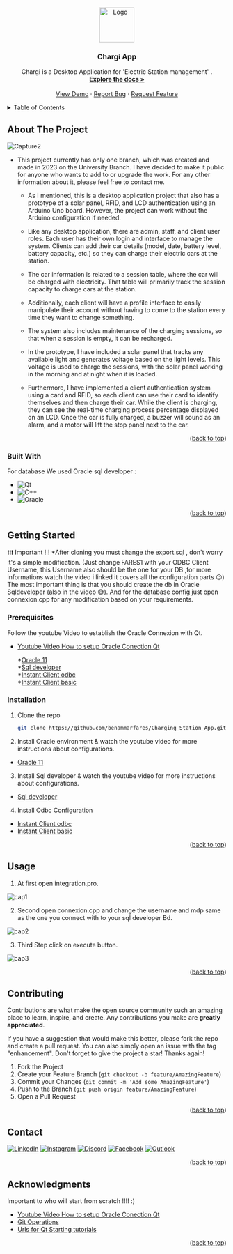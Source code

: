 
<a  align="center" name="readme-top"></a>

<!-- PROJECT LOGO -->
<br />
<div align="center">
    <img src="https://github.com/benammarfares/Charging_Station_App/assets/99650831/5b4d9eb4-6c07-4305-9dc5-c76b6e5dadec" alt="Logo" width="80" height="80">


  <h3 align="center">Chargi App</h3>

  <p align="center">
      Chargi is a Desktop Application for 'Electric Station management' .
    <br />
    <a href="https://github.com/benammarfares/Charging_Station_App"><strong>Explore the docs »</strong></a>
    <br />
    <br />
    <a href="https://github.com/benammarfares/Charging_Station_App">View Demo</a>
    ·
    <a href="https://github.com/benammarfares/Charging_Station_App/issues/new?labels=bug&template=bug-report---.md">Report Bug</a>
    ·
    <a href="https://github.com/benammarfares/Charging_Station_App/issues/new?labels=enhancement&template=feature-request---.md">Request Feature</a>
  </p>
</div>



<!-- TABLE OF CONTENTS -->
<details>
  <summary>Table of Contents</summary>
  <ol>
    <li>
      <a href="#about-the-project">About The Project</a>
      <ul>
        <li><a href="#built-with">Built With</a></li>
      </ul>
    </li>
    <li>
      <a href="#getting-started">Getting Started</a>
      <ul>
        <li><a href="#prerequisites">Prerequisites</a></li>
        <li><a href="#installation">Installation</a></li>
      </ul>
    </li>
    <li><a href="#usage">Usage</a></li>
    <li><a href="#contributing">Contributing</a></li>
    <li><a href="#contact">Contact</a></li>
    <li><a href="#acknowledgments">Acknowledgments</a></li>
  </ol>
</details>



<!-- ABOUT THE PROJECT -->
## About The Project
![Capture2](https://github.com/benammarfares/Charging_Station_App/assets/99650831/07c6dd1b-c576-4431-9eff-ea8c70503374)
<br>
* This project currently has only one branch, which was created and made in 2023 on the University Branch. I have decided to make it public for anyone who wants to add to or upgrade the work. For any other information about it, please feel 
  free to contact me.

  * As I mentioned, this is a desktop application project that also has a prototype of a solar panel, RFID, and LCD authentication using an Arduino Uno board. However, the project can work without the Arduino configuration if needed.

  * Like any desktop application, there are admin, staff, and client user roles. Each user has their own login and interface to manage the system. Clients can add their car details (model, date, battery level, battery capacity, etc.) so they       can charge their electric cars at the station.

  * The car information is related to a session table, where the car will be charged with electricity. That table will primarily track the session capacity to charge cars at the station.

  * Additionally, each client will have a profile interface to easily manipulate their account without having to come to the station every time they want to change something.

  * The system also includes maintenance of the charging sessions, so that when a session is empty, it can be recharged.

  * In the prototype, I have included a solar panel that tracks any available light and generates voltage based on the light levels. This voltage is used to charge the sessions, with the solar panel working in the morning and at night when it 
    is loaded.

  * Furthermore, I have implemented a client authentication system using a card and RFID, so each client can use their card to identify themselves and then charge their car. While the client is charging, they can see the real-time charging 
    process percentage displayed on an LCD. Once the car is fully charged, a buzzer will sound as an alarm, and a motor will lift the stop panel next to the car.

    
<p align="right">(<a href="#readme-top">back to top</a>)</p>



### Built With

For database We used Oracle sql developer :<br>

* ![Qt](https://img.shields.io/badge/Qt-%23217346.svg?style=for-the-badge&logo=Qt&logoColor=white)
* ![C++](https://img.shields.io/badge/c++-%2300599C.svg?style=for-the-badge&logo=c%2B%2B&logoColor=white)
* ![Oracle](https://img.shields.io/badge/Oracle-F80000?style=for-the-badge&logo=oracle&logoColor=white)

<p align="right">(<a href="#readme-top">back to top</a>)</p>



<!-- GETTING STARTED -->
## Getting Started

❗❗❗ Important !!!
 *After cloning you must change the export.sql , don't worry it's a simple modification. (Just change FARES1 with your ODBC Client Username, this Username also should be the one for your DB ,for more informations watch the video i linked it covers all the configuration parts 😉)
The most important thing is that you should create the db in Oracle Sqldeveloper (also in the video 😅).
And for the database config just open connexion.cpp for any modification based on your requirements.
 

### Prerequisites

Follow the youtube Video to establish the Oracle Connexion with Qt.

* [Youtube Video How to setup Oracle Conection Qt](https://www.youtube.com/watch?v=E81Z5hCMCYg&t=1201s)

     *[Oracle 11](https://drive.google.com/file/d/12Vful6RhPNxS-lWOpdJFL1ozW5DmJmEC/view?usp=drive_link)<br>
     *[Sql developer](https://drive.google.com/file/d/1inQFrlNt02O20WLUKkXcipZpEiOygubH/view?usp=drive_link)<br>
     *[Instant Client odbc](https://drive.google.com/file/d/1abS1tQ0mxIGWu42R1-JL-oLfciTWCVHE/view?usp=drive_link)<br>
     *[Instant Client basic](https://drive.google.com/file/d/1Xw_kS7YtXPdF6kPMcE337L_jNwAwYFlb/view?usp=drive_link)<br>


### Installation

1. Clone the repo
   ```sh
   git clone https://github.com/benammarfares/Charging_Station_App.git
   ```
2. Install Oracle environment & watch the youtube video for more instructions about configurations.
 * [Oracle 11](https://drive.google.com/file/d/12Vful6RhPNxS-lWOpdJFL1ozW5DmJmEC/view?usp=drive_link)<br>
 
3. Install Sql developer & watch the youtube video for more instructions about configurations.
 * [Sql developer](https://drive.google.com/file/d/1inQFrlNt02O20WLUKkXcipZpEiOygubH/view?usp=drive_link)<br>

4. Install Odbc Configuration<br>
 * [Instant Client odbc](https://drive.google.com/file/d/1abS1tQ0mxIGWu42R1-JL-oLfciTWCVHE/view?usp=drive_link)<br>
 * [Instant Client basic](https://drive.google.com/file/d/1Xw_kS7YtXPdF6kPMcE337L_jNwAwYFlb/view?usp=drive_link)<br>
   
<p align="right">(<a href="#readme-top">back to top</a>)</p>



<!-- USAGE EXAMPLES -->
## Usage

1. At first open integration.pro.
   
![cap1](https://github.com/benammarfares/Charging_Station_App/assets/99650831/07bcc8b1-a558-4532-918a-29f0d9c0306e)

2. Second open connexion.cpp and change the username and mdp same as the one you connect with to your sql developer Bd.
   
![cap2](https://github.com/benammarfares/Charging_Station_App/assets/99650831/900a8776-309e-49cb-bfc5-6dce21ee5908)
    
3. Third Step click on execute button.

![cap3](https://github.com/benammarfares/Charging_Station_App/assets/99650831/fcc6cc2a-0d1b-45a2-bbd8-fa37541e5569)
    

<p align="right">(<a href="#readme-top">back to top</a>)</p>


<!-- CONTRIBUTING -->
## Contributing

Contributions are what make the open source community such an amazing place to learn, inspire, and create. Any contributions you make are **greatly appreciated**.

If you have a suggestion that would make this better, please fork the repo and create a pull request. You can also simply open an issue with the tag "enhancement".
Don't forget to give the project a star! Thanks again!

1. Fork the Project
2. Create your Feature Branch (`git checkout -b feature/AmazingFeature`)
3. Commit your Changes (`git commit -m 'Add some AmazingFeature'`)
4. Push to the Branch (`git push origin feature/AmazingFeature`)
5. Open a Pull Request

<p align="right">(<a href="#readme-top">back to top</a>)</p>


<!-- CONTACT -->
## Contact

 <a href="https://www.linkedin.com/in/fares-ben-ammar-14b8b3226/">
                <img alt="LinkedIn" title="Discord" src="https://img.shields.io/badge/linkedin-%230077B5.svg?style=for-the-badge&logo=linkedin&logoColor=white"/></a> 
    <a href="https://www.instagram.com/fares.ben.ammar/?hl=fr">
                <img alt="Instagram" title="Instagram" src="https://img.shields.io/badge/Instagram-%23E4405F.svg?style=for-the-badge&logo=Instagram&logoColor=white"/></a>
        <a href="https://discord.gg/farou1747">
                    <img alt="Discord" title="Discord" src="https://img.shields.io/badge/Discord-%235865F2.svg?style=for-the-badge&logo=discord&logoColor=white"/></a> 
            <a href="https://facebook.com/https://www.facebook.com/faroutiti.benammar/">
                    <img alt="Facebook" title="Facebook" src="https://img.shields.io/badge/Facebook-%231877F2.svg?style=for-the-badge&logo=Facebook&logoColor=white"/></a> 
    <a href="mailto:benammar.Fares@esprit.tn">
    <img alt="Outlook" title="Outlook" src="https://img.shields.io/badge/Microsoft_Outlook-0078D4?style=for-the-badge&logo=microsoft-outlook&logoColor=white"/>



<p align="right">(<a href="#readme-top">back to top</a>)</p>



<!-- ACKNOWLEDGMENTS -->
## Acknowledgments

Important to who will start from scratch !!!! :)

* [Youtube Video How to setup Oracle Conection Qt](https://www.youtube.com/watch?v=E81Z5hCMCYg&t=1201s)
* [Git Operations](https://drive.google.com/file/d/108UbY6Nzs83a4eAT98fKQeBSKKNvyANo/view?usp=drive_link)
* [Urls for Qt Starting tutorials](https://drive.google.com/file/d/1-qULdcW115N1C3EVpoL2eL9nRYnWPR1K/view?usp=drive_link)
<p align="right">(<a href="#readme-top">back to top</a>)</p>





